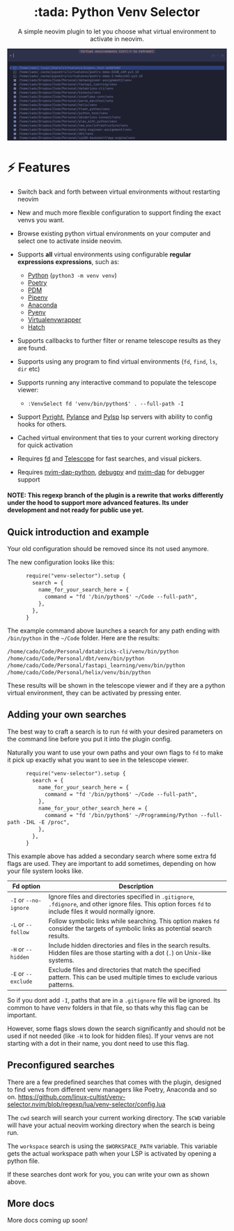 <p align="center">
  <h1 align="center">:tada: Python Venv Selector</h2>
</p>

<p align="center">
	A simple neovim plugin to let you choose what virtual environment to activate in neovim.
</p>

<p align="center">
    <img src="venv-selector.png" />
</p>

# ⚡️ Features

- Switch back and forth between virtual environments without restarting neovim
- New and much more flexible configuration to support finding the exact venvs you want.
- Browse existing python virtual environments on your computer and select one to activate inside neovim.
- Supports **all** virtual environments using configurable **regular expressions expressions**, such as:
  - [Python](https://www.python.org/) (`python3 -m venv venv`)
  - [Poetry](https://python-poetry.org)
  - [PDM](https://github.com/pdm-project/pdm)
  - [Pipenv](https://pipenv.pypa.io/en/latest/)
  - [Anaconda](https://www.anaconda.com)
  - [Pyenv](https://github.com/pyenv/pyenv)
  - [Virtualenvwrapper](https://virtualenvwrapper.readthedocs.io/en/latest/)
  - [Hatch](https://hatch.pypa.io/latest/)
- Supports callbacks to further filter or rename telescope results as they are found.
- Supports using any program to find virtual environments (`fd`, `find`, `ls`, `dir` etc)
- Supports running any interactive command to populate the telescope viewer:
  - `:VenvSelect fd 'venv/bin/python$' . --full-path -I`

- Support [Pyright](https://github.com/microsoft/pyright), [Pylance](https://github.com/microsoft/pylance-release) and [Pylsp](https://github.com/python-lsp/python-lsp-server) lsp servers with ability to config hooks for others.
- Cached virtual environment that ties to your current working directory for quick activation
- Requires [fd](https://github.com/sharkdp/fd) and [Telescope](https://github.com/nvim-telescope/telescope.nvim) for fast searches, and visual pickers.
- Requires [nvim-dap-python](https://github.com/mfussenegger/nvim-dap-python), [debugpy](https://github.com/microsoft/debugpy) and [nvim-dap](https://github.com/mfussenegger/nvim-dap) for debugger support


#### **NOTE:** This regexp branch of the plugin is a rewrite that works differently under the hood to support more advanced features. Its under development and not ready for public use yet.

## Quick introduction and example

Your old configuration should be removed since its not used anymore.

The new configuration looks like this:

```
      require("venv-selector").setup {
        search = {
          name_for_your_search_here = {
            command = "fd '/bin/python$' ~/Code --full-path",
          },
        },
      }

```
The example command above launches a search for any path ending with `/bin/python` in the `~/Code` folder. Here are the results:

```
/home/cado/Code/Personal/databricks-cli/venv/bin/python
/home/cado/Code/Personal/dbt/venv/bin/python
/home/cado/Code/Personal/fastapi_learning/venv/bin/python
/home/cado/Code/Personal/helix/venv/bin/python
```

These results will be shown in the telescope viewer and if they are a python virtual environment, they can be activated by pressing enter.

## Adding your own searches

The best way to craft a search is to run `fd` with your desired parameters on the command line before you put it into the plugin config.

Naturally you want to use your own paths and your own flags to `fd` to make it pick up exactly what you want to see in the telescope viewer.

```
      require("venv-selector").setup {
        search = {
          name_for_your_search_here = {
            command = "fd '/bin/python$' ~/Code --full-path",
          },
          name_for_your_other_search_here = {
            command = "fd '/bin/python$' ~/Programming/Python --full-path -IHL -E /proc",
          },
        },
      }

```

This example above has added a secondary search where some extra fd flags are used. They are important to add sometimes, depending on how your file system looks like.


| Fd option             | Description |
|-----------------------|-------------|
| `-I` or `--no-ignore` | Ignore files and directories specified in `.gitignore`, `.fdignore`, and other ignore files. This option forces `fd` to include files it would normally ignore. |
| `-L` or `--follow`    | Follow symbolic links while searching. This option makes `fd` consider the targets of symbolic links as potential search results. |
| `-H` or `--hidden`    | Include hidden directories and files in the search results. Hidden files are those starting with a dot (`.`) on Unix-like systems. |
| `-E` or `--exclude`   | Exclude files and directories that match the specified pattern. This can be used multiple times to exclude various patterns. |

So if you dont add `-I`, paths that are in a `.gitignore` file will be ignored. Its common to have venv folders in that file, so thats why this flag can be important.

However, some flags slows down the search significantly and should not be used if not needed (like `-H` to look for hidden files). If your venvs are not starting with a dot in their name, you dont need to use this flag.


## Preconfigured searches

There are a few predefined searches that comes with the plugin, designed to find venvs from different venv managers like Poetry, Anaconda and so on.
https://github.com/linux-cultist/venv-selector.nvim/blob/regexp/lua/venv-selector/config.lua

The `cwd` search will search your current working directory. The `$CWD` variable will have your actual neovim working directory when the search is being run.

The `workspace` search is using the `$WORKSPACE_PATH` variable. This variable gets the actual workspace path when your LSP is activated by opening a python file.

If these searches dont work for you, you can write your own as shown above.

## More docs

More docs coming up soon!




